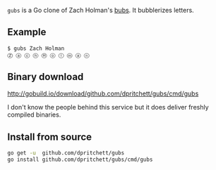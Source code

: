 `gubs` is a Go clone of Zach Holman's [bubs](https://github.com/holman/bubs). It bubblerizes letters.

## Example
```sh
$ gubs Zach Holman
Ⓩ ⓐ ⓒ ⓗ Ⓗ ⓞ ⓛ ⓜ ⓐ ⓝ 
```

## Binary download
http://gobuild.io/download/github.com/dpritchett/gubs/cmd/gubs

I don't know the people behind this service but it does deliver freshly compiled binaries.

## Install from source
```sh
go get -u  github.com/dpritchett/gubs
go install github.com/dpritchett/gubs/cmd/gubs
```
